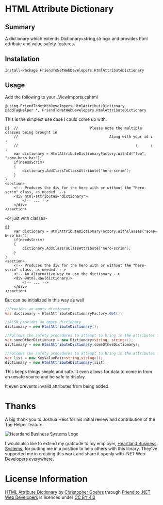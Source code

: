 # HTML Attribute Dictionary
## Summary
A dictionary which extends Dictionary&lt;string,string&gt; and provides html attribute and value safety features.

## Installation
`Install-Package FriendToNetWebDevelopers.HtmlAttributeDictionary`

## Usage
Add the following to your _ViewImports.cshtml

```
@using FriendToNetWebDevelopers.HtmlAttributeDictionary
@addTagHelper *, FriendToNetWebDevelopers.HtmlAttributeDictionary
```

This is the simplest use case I could come up with.

```
@{  //                                 Please note the multiple classes being brought in
    //                                          Along with your id ↓         ↓
    //                                                      ↓      ↓         ↓
    var dictionary = HtmlAttributeDictionaryFactory.WithId("foo", "some-hero bar");
    if(needsScrim)
    {
        dictionary.AddClassToClassAttribute("hero-scrim");
    }
}
<section>
    <!-- Produces the div for the hero with or without the "hero-scrim" class, as needed. -->
    <div html-attributes="dictionary">
        <!-- ... -->
    </div>
</section>
```

-or just with classes-

```
@{
    var dictionary = HtmlAttributeDictionaryFactory.WithClasses("some-hero bar");
    if(needsScrim)
    {
        dictionary.AddClassToClassAttribute("hero-scrim");
    }
}
<section>
    <!-- Produces the div for the hero with or without the "hero-scrim" class, as needed. -->
    <!-- An alternative way to use the dictionary -->
    <div @Html.Raw(dictionary)>
        <!-- ... -->
    </div>
</section>
```
But can be initialized in this way as well
```csharp
//Provides an empty dictionary
var dictionary = HtmlAttributeDictionaryFactory.Get();

//ALSO provides an empty dictionary
dictionary = new HtmlAttributeDictionary();

//Follows the safety procedures to attempt to bring in the attributes from a different type of dictionary
var someOtherDictionary = new Dictionary<string, string>();
dictionary = new HtmlAttributeDictionary(someOtherDictionary);

//Follows the safety procedures to attempt to bring in the attributes from a list of key-value-pairs
var list = new KeyValuePair<string,string>();
dictionary = new HtmlAttributeDictionary(list);
```


This keeps things simple and safe.  It even allows for data to come in from an unsafe source and be safe to display.

It even prevents invalid attributes from being added.

# Thanks

A big thank you to Joshua Hess for his initial review and contribution of the Tag Helper feature.

![Heartland Business Systems Logo](https://cdn-ilaepil.nitrocdn.com/lwEpTzOpowNrpEQtaopWrEAXNdUgLLes/assets/images/optimized/rev-64f2520/www.hbs.net/wp-content/uploads/2022/11/HBS-website-logo.png)

I would also like to extend my gratitude to my employer, [Heartland Business Systems](https://www.hbs.net), for putting me in a position to help
 others with this library.  They've supported me in creating this work and share it openly with .NET Web Developers everywhere.

# License Information

[HTML Attribute Dictionary](https://github.com/friend-to-net-web-developers/html-attribute-dictionary)
 by [Christopher Goehrs](https://github.com/chris-goehrs) 
 through [Friend to .NET Web Developers](https://github.com/friend-to-net-web-developers) 
 is licensed under [CC BY 4.0](https://creativecommons.org/licenses/by/4.0)

